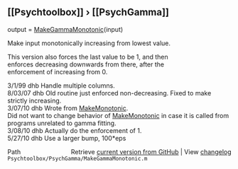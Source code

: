 ## [[Psychtoolbox]] &#8250; [[PsychGamma]]

output = [MakeGammaMonotonic](MakeGammaMonotonic)(input)  
  
Make input monotonically increasing from lowest value.  
  
This version also forces the last value to be 1, and then  
enforces decreasing downwards from there, after the  
enforcement of increasing from 0.  
  
3/1/99  dhb  Handle multiple columns.  
8/03/07 dhb  Old routine just enforced non-decreasing.  Fixed to make strictly increasing.  
3/07/10 dhb  Wrote from [MakeMonotonic](MakeMonotonic).  
             Did not want to change behavior of [MakeMonotonic](MakeMonotonic) in case it is called from  
             programs unrelated to gamma fitting.  
3/08/10 dhb  Actually do the enforcement of 1.  
5/27/10 dhb  Use a larger bump, 100\*eps  




<div class="code_header" style="text-align:right;">
  <span style="float:left;">Path&nbsp;&nbsp;</span> <span class="counter">Retrieve <a href=
  "https://raw.github.com/Psychtoolbox-3/Psychtoolbox-3/beta/Psychtoolbox/PsychGamma/MakeGammaMonotonic.m">current version from GitHub</a> | View <a href=
  "https://github.com/Psychtoolbox-3/Psychtoolbox-3/commits/beta/Psychtoolbox/PsychGamma/MakeGammaMonotonic.m">changelog</a></span>
</div>
<div class="code">
  <code>Psychtoolbox/PsychGamma/MakeGammaMonotonic.m</code>
</div>

